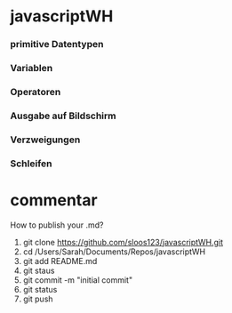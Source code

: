 # javascriptWH

### primitive Datentypen

### Variablen

### Operatoren

### Ausgabe auf Bildschirm

### Verzweigungen

### Schleifen

# commentar

How to publish your .md?
1) git clone https://github.com/sloos123/javascriptWH.git
2) cd /Users/Sarah/Documents/Repos/javascriptWH
3) git add README.md
4) git staus
5) git commit -m "initial commit"
6) git status
7) git push
